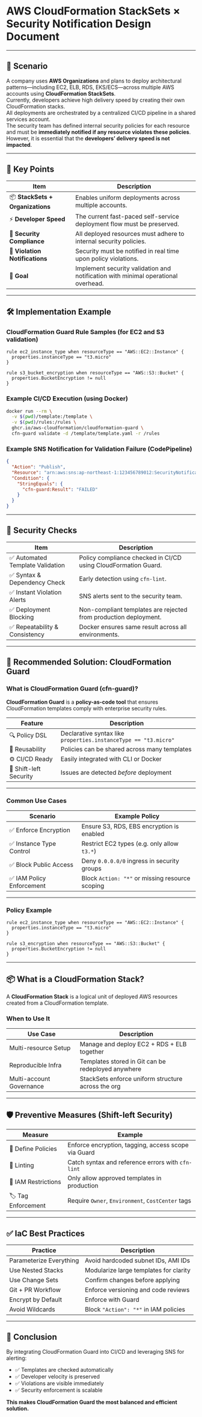 
# AWS CloudFormation StackSets × Security Notification Design Document

---

## 📘 Scenario

A company uses **AWS Organizations** and plans to deploy architectural patterns—including EC2, ELB, RDS, EKS/ECS—across multiple AWS accounts using **CloudFormation StackSets**.  
Currently, developers achieve high delivery speed by creating their own CloudFormation stacks.  
All deployments are orchestrated by a centralized CI/CD pipeline in a shared services account.  
The security team has defined internal security policies for each resource and must be **immediately notified if any resource violates these policies**.  
However, it is essential that the **developers’ delivery speed is not impacted**.

---

## 🧠 Key Points

| Item | Description |
|------|-------------|
| 📦 **StackSets + Organizations** | Enables uniform deployments across multiple accounts. |
| ⚡ **Developer Speed** | The current fast-paced self-service deployment flow must be preserved. |
| 🔐 **Security Compliance** | All deployed resources must adhere to internal security policies. |
| 📨 **Violation Notifications** | Security must be notified in real time upon policy violations. |
| 🎯 **Goal** | Implement security validation and notification with minimal operational overhead. |

---

## 🛠️ Implementation Example

### CloudFormation Guard Rule Samples (for EC2 and S3 validation)

```hcl
rule ec2_instance_type when resourceType == "AWS::EC2::Instance" {
  properties.instanceType == "t3.micro"
}

rule s3_bucket_encryption when resourceType == "AWS::S3::Bucket" {
  properties.BucketEncryption != null
}
```

### Example CI/CD Execution (using Docker)

```bash
docker run --rm \
  -v $(pwd)/template:/template \
  -v $(pwd)/rules:/rules \
  ghcr.io/aws-cloudformation/cloudformation-guard \
  cfn-guard validate -d /template/template.yaml -r /rules
```

### Example SNS Notification for Validation Failure (CodePipeline)

```json
{
  "Action": "Publish",
  "Resource": "arn:aws:sns:ap-northeast-1:123456789012:SecurityNotifications",
  "Condition": {
    "StringEquals": {
      "cfn-guard:Result": "FAILED"
    }
  }
}
```

---

## 🔐 Security Checks

| Item | Description |
|------|-------------|
| ✅ Automated Template Validation | Policy compliance checked in CI/CD using CloudFormation Guard. |
| ✅ Syntax & Dependency Check | Early detection using `cfn-lint`. |
| ✅ Instant Violation Alerts | SNS alerts sent to the security team. |
| ✅ Deployment Blocking | Non-compliant templates are rejected from production deployment. |
| ✅ Repeatability & Consistency | Docker ensures same result across all environments. |

---

## 🚀 Recommended Solution: CloudFormation Guard

### What is CloudFormation Guard (cfn-guard)?

**CloudFormation Guard** is a **policy-as-code tool** that ensures CloudFormation templates comply with enterprise security rules.

| Feature | Description |
|---------|-------------|
| 🔍 Policy DSL | Declarative syntax like `properties.instanceType == "t3.micro"` |
| 🔁 Reusability | Policies can be shared across many templates |
| ⚙️ CI/CD Ready | Easily integrated with CLI or Docker |
| 🔐 Shift-left Security | Issues are detected *before* deployment |

---

### Common Use Cases

| Scenario | Example Policy |
|----------|----------------|
| ✅ Enforce Encryption | Ensure S3, RDS, EBS encryption is enabled |
| ✅ Instance Type Control | Restrict EC2 types (e.g. only allow `t3.*`) |
| ✅ Block Public Access | Deny `0.0.0.0/0` ingress in security groups |
| ✅ IAM Policy Enforcement | Block `Action: "*"` or missing resource scoping |

---

### Policy Example

```hcl
rule ec2_instance_type when resourceType == "AWS::EC2::Instance" {
  properties.instanceType == "t3.micro"
}

rule s3_encryption when resourceType == "AWS::S3::Bucket" {
  properties.BucketEncryption != null
}
```

---

## 📦 What is a CloudFormation Stack?

A **CloudFormation Stack** is a logical unit of deployed AWS resources created from a CloudFormation template.

### When to Use It

| Use Case | Description |
|----------|-------------|
| Multi-resource Setup | Manage and deploy EC2 + RDS + ELB together |
| Reproducible Infra | Templates stored in Git can be redeployed anywhere |
| Multi-account Governance | StackSets enforce uniform structure across the org |

---

## 🛡️ Preventive Measures (Shift-left Security)

| Measure | Example |
|---------|---------|
| 🧾 Define Policies | Enforce encryption, tagging, access scope via Guard |
| 🔄 Linting | Catch syntax and reference errors with `cfn-lint` |
| 🛂 IAM Restrictions | Only allow approved templates in production |
| 🏷️ Tag Enforcement | Require `Owner`, `Environment`, `CostCenter` tags |

---

## ✅ IaC Best Practices

| Practice | Description |
|----------|-------------|
| Parameterize Everything | Avoid hardcoded subnet IDs, AMI IDs |
| Use Nested Stacks | Modularize large templates for clarity |
| Use Change Sets | Confirm changes before applying |
| Git + PR Workflow | Enforce versioning and code reviews |
| Encrypt by Default | Enforce with Guard |
| Avoid Wildcards | Block `"Action": "*"` in IAM policies |

---

## 🔔 Conclusion

By integrating CloudFormation Guard into CI/CD and leveraging SNS for alerting:

- ✅ Templates are checked automatically
- ✅ Developer velocity is preserved
- ✅ Violations are visible immediately
- ✅ Security enforcement is scalable

**This makes CloudFormation Guard the most balanced and efficient solution.**
